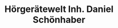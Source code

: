 ---
title: "Hörgerätewelt Inh. Daniel Schönhaber"
url: /bayreuth/hoergeraetewelt-inh-daniel-schoenhaber/
shop: Hörgeräte
---